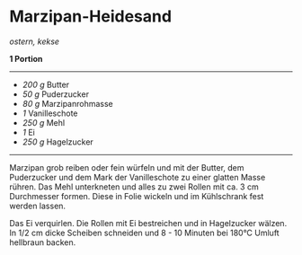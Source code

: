 # Marzipan-Heidesand

*ostern, kekse*

**1 Portion**

---

- *200 g* Butter
- *50 g* Puderzucker
- *80 g* Marzipanrohmasse
- *1*  Vanilleschote
- *250 g* Mehl
- *1* Ei
- *250 g* Hagelzucker

---

Marzipan grob reiben oder fein würfeln und mit der Butter, dem Puderzucker und dem Mark der Vanilleschote zu einer
glatten Masse rühren. Das Mehl unterkneten und alles zu zwei Rollen mit ca. 3 cm Durchmesser formen. Diese in Folie
wickeln und im Kühlschrank fest werden lassen. 

Das Ei verquirlen. Die Rollen mit Ei bestreichen und in Hagelzucker wälzen.
In 1/2 cm dicke Scheiben schneiden und 8 - 10 Minuten bei 180°C Umluft hellbraun backen.
